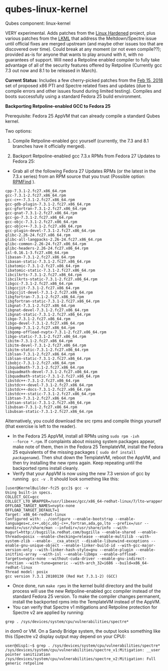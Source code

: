 # qubes-linux-kernel
Qubes component: linux-kernel

VERY experimental. Adds patches from the [Linux Hardened](https://github.com/copperhead/linux-hardened) project, plus various patches from the [LKML](https://patchwork.kernel.org/project/LKML/list/) that address the Meltdown/Spectre issue until official fixes are merged upstream (and maybe other issues too that are discovered over time). Could break at any moment (or not even compile??); provided as-is for anyone that wants to play around with it, with no guarantees of support. Will need a Retpoline enabled compiler to fully take advantage of all of the security features offered by Retpoline (Currently gcc 7.3 out now and 8.1 to be released in March).

**Current Status**:  Includes a few cherry-picked patches from the [Feb 15, 2018](http://lkml.iu.edu/hypermail/linux/kernel/1802.1/05645.html) set of proposed x86 PTI and Spectre related fixes and updates (due to compile errors and other issues found during limited testing). Compiles and boots successfully using a standard Fedora 25 build environment.

**Backporting Retpoline-enabled GCC to Fedora 25**

Prerequisite: Fedora 25 AppVM that can already compile a standard Qubes kernel.

Two options:

1) Compile Retpoline-enabled gcc yourself (currently, the 7.3 and 8.1 branches have it officially merged).

2) Backport Retpoline-enabled gcc 7.3.x RPMs from Fedora 27 Updates to Fedora 25:

- Grab all of the following Fedora 27 Updates RPMs (or the latest in the 7.3.x series) from an RPM source that you trust (Possible option: [RPMFind](https://www.rpmfind.net/linux/rpm2html/) ).
```
cpp-7.3.1-2.fc27.x86_64.rpm
gcc-7.3.1-2.fc27.x86_64.rpm
gcc-c++-7.3.1-2.fc27.x86_64.rpm
gcc-gdb-plugin-7.3.1-2.fc27.x86_64.rpm
gcc-gfortran-7.3.1-2.fc27.x86_64.rpm
gcc-gnat-7.3.1-2.fc27.x86_64.rpm
gcc-go-7.3.1-2.fc27.x86_64.rpm
gcc-objc-7.3.1-2.fc27.x86_64.rpm
gcc-objc++-7.3.1-2.fc27.x86_64.rpm
gcc-plugin-devel-7.3.1-2.fc27.x86_64.rpm
glibc-2.26-24.fc27.x86_64.rpm
glibc-all-langpacks-2.26-24.fc27.x86_64.rpm
glibc-common-2.26-24.fc27.x86_64.rpm
glibc-headers-2.26-24.fc27.x86_64.rpm
isl-0.16.1-3.fc27.x86_64.rpm
libasan-7.3.1-2.fc27.x86_64.rpm
libasan-static-7.3.1-2.fc27.x86_64.rpm
libatomic-7.3.1-2.fc27.x86_64.rpm
libatomic-static-7.3.1-2.fc27.x86_64.rpm
libcilkrts-7.3.1-2.fc27.x86_64.rpm
libcilkrts-static-7.3.1-2.fc27.x86_64.rpm
libgcc-7.3.1-2.fc27.x86_64.rpm
libgccjit-7.3.1-2.fc27.x86_64.rpm
libgccjit-devel-7.3.1-2.fc27.x86_64.rpm
libgfortran-7.3.1-2.fc27.x86_64.rpm
libgfortran-static-7.3.1-2.fc27.x86_64.rpm
libgnat-7.3.1-2.fc27.x86_64.rpm
libgnat-devel-7.3.1-2.fc27.x86_64.rpm
libgnat-static-7.3.1-2.fc27.x86_64.rpm
libgo-7.3.1-2.fc27.x86_64.rpm
libgo-devel-7.3.1-2.fc27.x86_64.rpm
libgomp-7.3.1-2.fc27.x86_64.rpm
libgomp-offload-nvptx-7.3.1-2.fc27.x86_64.rpm
libgo-static-7.3.1-2.fc27.x86_64.rpm
libitm-7.3.1-2.fc27.x86_64.rpm
libitm-devel-7.3.1-2.fc27.x86_64.rpm
libitm-static-7.3.1-2.fc27.x86_64.rpm
liblsan-7.3.1-2.fc27.x86_64.rpm
liblsan-static-7.3.1-2.fc27.x86_64.rpm
libobjc-7.3.1-2.fc27.x86_64.rpm
libquadmath-7.3.1-2.fc27.x86_64.rpm
libquadmath-devel-7.3.1-2.fc27.x86_64.rpm
libquadmath-static-7.3.1-2.fc27.x86_64.rpm
libstdc++-7.3.1-2.fc27.x86_64.rpm
libstdc++-devel-7.3.1-2.fc27.x86_64.rpm
libstdc++-docs-7.3.1-2.fc27.x86_64.rpm
libstdc++-static-7.3.1-2.fc27.x86_64.rpm
libtsan-7.3.1-2.fc27.x86_64.rpm
libtsan-static-7.3.1-2.fc27.x86_64.rpm
libubsan-7.3.1-2.fc27.x86_64.rpm
libubsan-static-7.3.1-2.fc27.x86_64.rpm

```
Alternatively, you could download the src rpms and compile things yourself (that exercise is left to the reader).
- In the Fedora 25 AppVM, install all RPMs using <code>sudo rpm -ivh --force *.rpm</code>. If complaints about missing system packages appear, make note of them, then in the Fedora 25 TemplateVM, install the Fedora 25 equivalents of the missing packages (<code> sudo dnf install *packagename*</code>). Then shut down the TemplateVM, reboot the AppVM, and then try installing the new rpms again. Keep repeating until the backported rpms install cleanly.
- Verify that your AppVM is now using the new 7.3 version of gcc by running <code> gcc -v </code>. It should look something like this:
```
[user@KernelBuilder-fc25 gcc]$ gcc -v
Using built-in specs.
COLLECT_GCC=gcc
COLLECT_LTO_WRAPPER=/usr/libexec/gcc/x86_64-redhat-linux/7/lto-wrapper
OFFLOAD_TARGET_NAMES=nvptx-none
OFFLOAD_TARGET_DEFAULT=1
Target: x86_64-redhat-linux
Configured with: ../configure --enable-bootstrap --enable-languages=c,c++,objc,obj-c++,fortran,ada,go,lto --prefix=/usr --mandir=/usr/share/man --infodir=/usr/share/info --with-bugurl=http://bugzilla.redhat.com/bugzilla --enable-shared --enable-threads=posix --enable-checking=release --enable-multilib --with-system-zlib --enable-__cxa_atexit --disable-libunwind-exceptions --enable-gnu-unique-object --enable-linker-build-id --with-gcc-major-version-only --with-linker-hash-style=gnu --enable-plugin --enable-initfini-array --with-isl --enable-libmpx --enable-offload-targets=nvptx-none --without-cuda-driver --enable-gnu-indirect-function --with-tune=generic --with-arch_32=i686 --build=x86_64-redhat-linux
Thread model: posix
gcc version 7.3.1 20180130 (Red Hat 7.3.1-2) (GCC) 
```
- Once done, run <code>make rpms</code> in the kernel build directory and the build process will use the new Retpoline-enabled gcc compiler instead of the standard Fedora 25 version. To make the compiler changes permanent, install the backported rpms into the TemplateVM instead of the AppVM.
- You can verify that Spectre v1 mitigations and Retpoline protection for Spectre v2 are applied by running:
```
grep . /sys/devices/system/cpu/vulnerabilities/spectre*
```
in dom0 or VM. On a Sandy Bridge system, the output looks something like this (Spectre v2 display output may depend on your CPU):
```
user@disp1:~$ grep . /sys/devices/system/cpu/vulnerabilities/spectre*
/sys/devices/system/cpu/vulnerabilities/spectre_v1:Mitigation: __user pointer sanitization
/sys/devices/system/cpu/vulnerabilities/spectre_v2:Mitigation: Full generic retpoline

```
